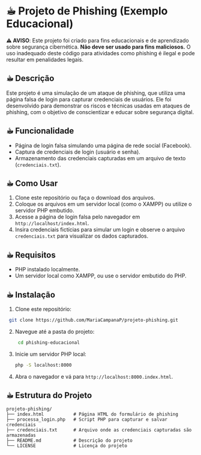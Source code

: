 # ☕︎ Projeto de Phishing (Exemplo Educacional)

**⚠︎ AVISO**: Este projeto foi criado para fins educacionais e de aprendizado sobre segurança cibernética. **Não deve ser usado para fins maliciosos.** O uso inadequado deste código para atividades como phishing é ilegal e pode resultar em penalidades legais.

## ☕︎ Descrição
Este projeto é uma simulação de um ataque de phishing, que utiliza uma página falsa de login para capturar credenciais de usuários. Ele foi desenvolvido para demonstrar os riscos e técnicas usadas em ataques de phishing, com o objetivo de conscientizar e educar sobre segurança digital.

## ☕︎ Funcionalidade
- Página de login falsa simulando uma página de rede social (Facebook).
- Captura de credenciais de login (usuário e senha).
- Armazenamento das credenciais capturadas em um arquivo de texto (`credenciais.txt`).

## ☕︎ Como Usar
1. Clone este repositório ou faça o download dos arquivos.
2. Coloque os arquivos em um servidor local (como o XAMPP) ou utilize o servidor PHP embutido.
3. Acesse a página de login falsa pelo navegador em `http://localhost/index.html`.
4. Insira credenciais fictícias para simular um login e observe o arquivo `credenciais.txt` para visualizar os dados capturados.

## ☕︎ Requisitos
- PHP instalado localmente.
- Um servidor local como XAMPP, ou use o servidor embutido do PHP.

## ☕︎ Instalação
1. Clone este repositório:
  ```bash
   git clone https://github.com/MariaCampanaP/projeto-phishing.git
  ```
2. Navegue até a pasta do projeto:
   ```bash
    cd phishing-educacional
    ```
3. Inicie um servidor PHP local:
    ```bash
    php -S localhost:8000
    ```
4. Abra o navegador e vá para `http://localhost:8000.index.html`.

## ☕︎ Estrutura do Projeto
```plaintext
projeto-phishing/
├── index.html           # Página HTML do formulário de phishing
├── processa_login.php   # Script PHP para capturar e salvar credenciais
├── credenciais.txt      # Arquivo onde as credenciais capturadas são armazenadas
├── README.md            # Descrição do projeto
└── LICENSE              # Licença do projeto

